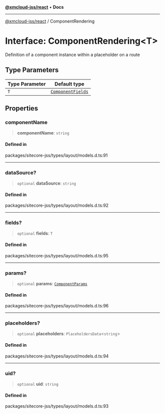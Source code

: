 [**@xmcloud-jss/react**](../README.md) • **Docs**

***

[@xmcloud-jss/react](../README.md) / ComponentRendering

# Interface: ComponentRendering\<T\>

Definition of a component instance within a placeholder on a route

## Type Parameters

| Type Parameter | Default type |
| ------ | ------ |
| `T` | [`ComponentFields`](ComponentFields.md) |

## Properties

### componentName

> **componentName**: `string`

#### Defined in

packages/sitecore-jss/types/layout/models.d.ts:91

***

### dataSource?

> `optional` **dataSource**: `string`

#### Defined in

packages/sitecore-jss/types/layout/models.d.ts:92

***

### fields?

> `optional` **fields**: `T`

#### Defined in

packages/sitecore-jss/types/layout/models.d.ts:95

***

### params?

> `optional` **params**: [`ComponentParams`](ComponentParams.md)

#### Defined in

packages/sitecore-jss/types/layout/models.d.ts:96

***

### placeholders?

> `optional` **placeholders**: `PlaceholdersData`\<`string`\>

#### Defined in

packages/sitecore-jss/types/layout/models.d.ts:94

***

### uid?

> `optional` **uid**: `string`

#### Defined in

packages/sitecore-jss/types/layout/models.d.ts:93
